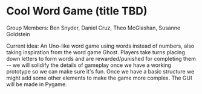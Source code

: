 # Cool Word Game (title TBD)

Group Members: Ben Snyder, Daniel Cruz, Theo McGlashan, Susanne Goldstein

 <!-- Project idea: word game! Possibly like 2048 but with words. Could do a speed typing/rhythm game. Could do something like uno but you make words. -->

Current idea: An Uno-like word game using words instead of numbers, also taking inspiration from the word game Ghost. Players take turns placing down letters to form words and are rewarded/punished for completing them -- we will solidify the details of gameplay once we have a working prototype so we can make sure it's fun. Once we have a basic structure we might add some other elements to make the game more complex. The GUI will be made in Pygame.